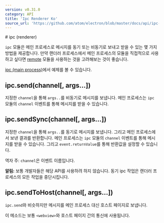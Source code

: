 ```yaml
---
version: v0.31.0
category: API
title: 'Ipc Renderer Ko'
source_url: 'https://github.com/atom/electron/blob/master/docs/api/ipc-renderer-ko.md'
---
```


﻿# ipc (renderer)

`ipc` 모듈은 메인 프로세스로 메시지를 동기 또는 비동기로 보내고 받을 수 있는 몇 가지 방법을 제공합니다.
만약 랜더러 프로세스에서 메인 프로세스의 모듈을 직접적으로 사용하고 싶다면 [remote](http://electron.atom.io/docs/v0.31.0/api/remote-ko) 모듈을 사용하는 것을 고려해보는 것이 좋습니다.

[ipc (main process)](http://electron.atom.io/docs/v0.31.0/api/ipc-main-process-ko)에서 예제를 볼 수 있습니다.

## ipc.send(channel[, args...])

지정한 `channel`을 통해 `args..`를 비동기로 메시지를 보냅니다. 메인 프로세스는 `ipc` 모듈의 `channel` 이벤트를 통해 메시지를 받을 수 있습니다.

## ipc.sendSync(channel[, args...])

지정한 `channel`을 통해 `args..`를 동기로 메시지를 보냅니다. 그리고 메인 프로세스에서 보낸 결과를 반환합니다.
메인 프로세스는 `ipc` 모듈의 `channel` 이벤트를 통해 메시지를 받을 수 있습니다. 그리고 `event.returnValue`를 통해 반환값을 설정할 수 있습니다.

역자 주: `channel`은 이벤트 이름입니다.

**알림:** 보통 개발자들은 해당 API를 사용하려 하지 않습니다. 동기 ipc 작업은 랜더러 프로세스의 모든 작업을 중단시킵니다.

## ipc.sendToHost(channel[, args...])

`ipc.send`와 비슷하지만 메시지를 메인 프로세스 대신 호스트 페이지로 보냅니다.

이 메소드는 보통 `<webview>`와 호스트 페이지 간의 통신에 사용됩니다.
